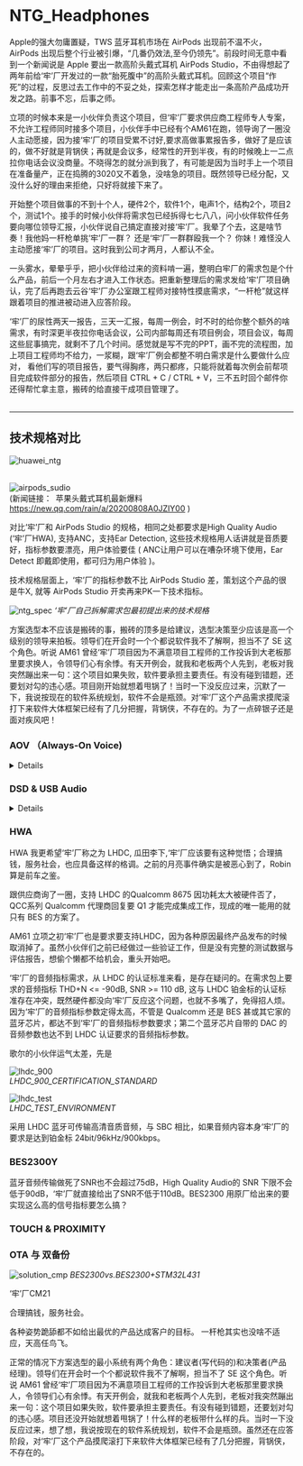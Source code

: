 # NTG_Headphones

Apple的强大勿庸置疑，TWS 蓝牙耳机市场在 AirPods 出现前不温不火，AirPods 出现后整个行业被引爆，“几番仍效法,至今仍领先”。前段时间无意中看到一个新闻说是 Apple 要出一款高阶头戴式耳机 AirPods Studio，不由得想起了两年前给‘牢’厂开发过的一款“胎死腹中”的高阶头戴式耳机。回顾这个项目“作死”的过程，反思过去工作中的不妥之处，探索怎样才能走出一条高阶产品成功开发之路。前事不忘，后事之师。 </br>

立项的时候本来是一小伙伴负责这个项目，但‘牢’厂要求供应商工程师专人专案，不允许工程师同时接多个项目，小伙伴手中已经有个AM61在跑，领导询了一圈没人主动愿接，因为接‘牢’厂的项目受累不讨好,要求高做事累报告多，做好了是应该的，做不好就是背锅侠；再就是会议多，经常性的开到半夜，有的时候晚上一二点拉你电话会议没商量。不晓得怎的就分派到我了，有可能是因为当时手上一个项目在准备量产，正在捣腾的3020又不着急，没啥急的项目。既然领导已经分配，又没什么好的理由来拒绝，只好将就接下来了。</br>

开始整个项目做事的不到十个人，硬件2个，软件1个，电声1个，结构2个，项目2个，测试1个。接手的时候小伙伴将需求包已经拆得七七八八，问小伙伴软件任务要向哪位领导汇报，小伙伴说自己搞定直接对接‘牢’厂。我晕了个去，这是啥节奏！我他妈一杆枪单挑‘牢’厂一群？ 还是‘牢’厂一群群殴我一个？ 你妹！难怪没人主动愿接‘牢’厂的项目。这时我到公司才两月，人都认不全。</br>

一头雾水，晕晕乎乎，把小伙伴给过来的资料啃一遍，整明白牢厂的需求包是个什么产品，前后一个月左右才进入工作状态。把重新整理后的需求发给‘牢’厂项目确认，完了后再跑去云谷‘牢’厂办公室跟工程师对接特性摸底需求，“一杆枪”就这样跟着项目的推进被动进入应答阶段。 </br>

‘牢’厂的尿性两天一报告，三天一汇报，每周一例会，时不时的给你整个额外的啥需求，有时深更半夜拉你电话会议，公司内部每周还有项目例会，项目会议，每周这些屁事搞完，就剩不了几个时间。感觉就是写不完的PPT，画不完的流程图，加上项目工程师均不给力，一浆糊，跟‘牢’厂例会都整不明白需求是什么要做什么应对， 看他们写的项目报告，要气得胸疼，两只都疼，只能将就着每次例会前帮项目完成软件部分的报告，然后项目 CTRL + C / CTRL + V，三不五时回个邮件你还得帮忙拿主意，搬砖的给直接干成项目管理了。
</br>
</br>
****
## 技术规格对比

![huawei_ntg](https://i.loli.net/2020/08/21/SdwEUAFBezZvaf7.png)</br>
</br>

![airpods_sudio](https://i.loli.net/2020/08/21/JtTcD145nOmVPZr.png)</br>
(新闻链接：&ensp;苹果头戴式耳机最新爆料 &ensp;  https://new.qq.com/rain/a/20200808A0JZIY00 )</br>

对比‘牢’厂和 AirPods Studio 的规格，相同之处都要求是High Quality Audio (‘牢’厂HWA), 支持ANC，支持Ear Detection, 这些技术规格用人话讲就是音质要好，指标参数要漂亮，用户体验要佳 ( ANC让用户可以在嘈杂环境下使用，Ear Detect 即戴即使用，都可归为用户体验 )。</br>

技术规格层面上，‘牢’厂的指标参数不比 AirPods Studio 差，策划这个产品的很是牛X, 就等 AirPods Studio 开卖再来PK一下技术指标。</br>

![ntg_spec](https://i.loli.net/2020/08/24/ZtO5g2TwJBEM6xP.png)
_‘牢’厂自己拆解需求包最初提出来的技术规格_

方案选型本不应该是搬砖的事，搬砖的顶多是给建议，选型决策至少应该是高一个级别的领导来拍板。领导们在开会时一个个都说软件我不了解啊，担当不了 SE 这个角色。听说 AM61 曾经‘牢’厂项目因为不满意项目工程师的工作投诉到大老板那里要求换人，令领导们心有余悸。有天开例会，就我和老板两个人先到，老板对我突然蹦出来一句：这个项目如果失败，软件要承担主要责任。有没有碰到错题，还要划对勾的违心感。项目刚开始就想着甩锅了！当时一下没反应过来，沉默了一下，我说按现在的软件系统规划，软件不会是瓶颈。对‘牢’厂这个产品需求摸爬滚打下来软件大体框架已经有了几分把握，背锅侠，不存在的。为了一点碎银子还是面对疾风吧！</br>

### AOV （Always-On Voice)
<details> </br>
在应答阶段‘牢’厂在需求包之外会提出许多花样, 要求供应商应答他们再来评估是否要放到需求包中。语音唤醒 (AOV) 和语音控制 ( Voice Command ) 就是其中之一。 </br>

语音识别常用的就是所谓的智能音箱，将拾取到的语音送给云端的语音引擎，一个蓝牙耳机要整得这么高大上吗？语音引擎中文做的最好的是科大讯飞，英文非Amazon莫属，内事不决问百度，外事不决问谷歌，度娘、谷大神轮番上阵后，思考一下。</br>

语音引擎，偏重于云端解决语音识别，要是往这两家的方向走跟蓝牙呼叫 Siri 功能有啥区别？‘牢’厂要的是本地语音唤醒与控制，只需要开机/关机/上一曲/下一曲/音量加/音量减/暂停/播放等有限的几个命令，Siri 在关机状态下可开不了机。方向不对，赶紧撤退。</br>

咨询蓝牙芯片供应商，Qualcomm AOV 还在开发中，其它家都回复不支持此功能。AOV 供应商在哪里啊？</br>

没招，度娘、谷大神继续上场，把知名的半导体厂商官网挨个翻个遍，逐个去询信息，还真逮到一家: OnSemi，奥力给！硬件也反馈 Knowles IA610 支持 AOV。有了两家，可以应付‘牢’厂的需求了。 接下来就是一顿常规操作，约供应商介绍产品，讨论技术规格。</br>

供应链回复说OnSemi没用过所以没有联系方式，这个星球上经营理验别具一格的一家半导体供应商竞然不知道，吐血！回到OnSemi官网找到深圳Office的电话打过去，咨询负责的销售的联系方式，一听说是给‘牢’厂做产品，说‘牢’厂他们有专职销售并提供联系方式 (‘牢’厂 VIP 级别的待遇)。拿到联系方式，反手打电话给‘牢’厂工程师，OnSemi销售你们比较熟，帮忙联系下要咨询Voice Command 相关产品，同时发邮件给OnSemi‘牢’厂专职销售咨询工程窗口。就这样跟OnSemi勾搭上了。</br>

搭上‘牢’厂的虎威，找供应商要技术支持通常是一件较容易的事。这些业界牛B的供应商小厂去咨询要支持，随便派个阿猫阿狗代理商 (这已经是不错的待遇，再次一点的就是贸易商) 来了解下有没有商机，很难拿到第一手的技术支持，苦逼的只能把 datasheet 从头翻到尾，再从尾翻到头，或从某个不起眼的notes的字里行间找到你想要的参数。跟‘牢’厂配合这一方面还是比较给力的，有时候‘牢’厂工程师也会主动推荐一些他们认可的供应商资料，对完成应答开发工作会很有帮助。</br>

#### Knowles IA610
<details></br>
Knowles MEMS microphone 在业界那是响当当。Knowles FAE介绍说 IA610 已经跟BES联调成功，申请参考代码，说是这个调试很麻烦云云, 不愿提供 (我勒个去，这哥们硬气！给不给参考代码是你的事，麻不麻烦那是我的事，哥 !)；申请demo平台，也提供不了，给建议去找 BES 申请。一听要找BES申请demo ( BES 是什么尿性？那基本都是有求无应)，赶紧寻求销售的帮助，无助于事。</br>

趁着别人还愿意打发你的时机，赶紧了解了一下 IA610 关注的相关特性。IA610 是基于关键词的特征值语音识别算法，最多可以植入3段语音，中文3段语音总共不能超过10个字(印象中是这个数据)，唤醒功耗 (识别到关键词后唤醒并给出中断信号这整个过程) 大约电流3--4mA, 唤醒后提供一个中断信号给外部系统。关键词需要在 Knowles 工厂生产前植入，用户无法更改。</br>

了解了，告辞!</br>

![ia610_current](https://i.loli.net/2020/08/22/oDtdxqERjwp5JU3.png) </br>
_IA610_FIGURE1_

![ia610_int](https://i.loli.net/2020/08/22/DS9pzQyH8qRJen7.png) </br>
_IA610_FIGURE2_
</details>

#### OnSemi Sound Solution
<details> </br>

OnSemi 有两款产品支持 voice trigger, LC823450 和 Belasigna R281。
##### LC823450
LC823450是 OnSemi 音频处理系统 LSI，支持 voice trigger 和 voice command，还集成蓝牙 PHY (功能强大，再凑个蓝牙RF就是一颗集成蓝牙功能的完整本地语音控制播放器 SoC )。联系上海FAE申请 demo, 反馈信息回来 demo 在福州 AE 部门，要跟 AE 部门协调，几番邮件往来，终究也没能拿到 demo。评估工作还是要继续，只好继续骚扰上海 FAE 寻求帮助，终于拿到了心心念念的数据。</br>

_LC823450_POWER_CONSUMPTION_
![lc823450_current](https://i.loli.net/2020/08/22/bzTLU4GjKBCaWD8.png)</br>

voice trigger 状态下的功耗还是蛮大的，估计再怎么优化也还是要到 mA 级别，蓝牙耳机产品上这么大功耗够呛。后来 AE 部门的工程师带着他们日本的同事有过来交流，闲聊中得知这颗芯片是日本那边设计的，三星出过一款录音笔是用这颗芯片做的，在国内业务端也不清楚应用方向在哪里，所以不受总部重视。功耗不敏感的场合比较合适。

_LC823450_FEATURE_SUMMARIZATION_</br>
![lc823450_feature](https://i.loli.net/2020/08/26/auNE7A9WtQq4iMZ.png)</br>
</br>
##### Belasigna R281
Belasigna R281 是基于声纹的关键词语音触发独立方案，兼容模拟和数字麦克风, 检测经过用户训练的触发词组 (最多3组不同的关键词)，检测到该触发词组时发出一个唤醒信号。用户可重复设置 3 段语音，3 段语音总共时长不能超过 1.5s。</br>

_R281_POWER_CONSUMTION_
![r281_current](https://i.loli.net/2020/08/22/xlwNPJSbCjAkoet.png)</br>

IA610 采用语言模型，需要采集大数量人群的关键词语音， 然后提取出来特征值 (特定文字) 建立声学模型，如果唤醒词与声学模型匹配上，那么设备唤醒。假设你在用蓝牙耳机接电话的应用场景，旁边别人说关机，那是不是我的蓝牙耳机也要关机？都不用去评估唤醒率/误唤醒/响应时间/功耗这些参数，我脑子瓦特了才会采用这种方案，NG。</br>

R281 基于声纹，在用户训练触发短语时提取用户的唤醒词的音素序列建立声学模型，唤醒词与音素序列匹配上，则设备唤醒输出唤醒信号。唤醒词可以是任何的短语，且不与语言语音相关。‘牢’厂要求的是八国语言，那这种不与语言相关且仅是单个用户唤醒词才能唤醒设备的方案，就是我心目中想要的解决方案。R281 demo 做成了usb dongle 形式使用相当方便，插入电脑 usb 接口打开应用程序就可评估。当我在‘牢’厂办公室演示的时候，这帮货还是比较惊羡的，在办公室的场景下训练时说话声音稍微大一点，测试十次有八九次是成功的，再一个功耗能控制到 uA 级别出乎意外。</br>
</details>
</br>
在系统层面，如果‘牢’厂要求支持 AOV 与 Voice Command, 以手上现有的供应商资源只能将 LC823450 当作MCU (大材小用)，开发工作量可能会很大 (以 LC823450 芯片的复杂程度估计不是那么容易上手)。</br>
</br>

_AOV&VOICE_COMMAND_FUNCTION_FLOW_CHART_
![aov_flow](https://i.loli.net/2020/08/26/aNY2U5GA3FRtsh9.png)</br>
</br>
最终‘牢’厂还是放弃了 AOV 与 Voice Command, 但还是 mark 一下: 从功能上考量，AOV 与 Voice Command 在耳机产品上没有必需存在的意义; 从功耗上考量，在电池能量密度没有大的突破前，对耳机产品而言，有点膨胀了。</br>

</details>

### DSD & USB Audio
<details></br>
<!-- <summary> <mark> <font color = blue> 点击查看具体内容 </font> </mark> </summary> </br>  -->

DSD 功能是‘牢’厂在需求包里提出来的需求，可能是 CM21 (CM21的产品策划必需要点个赞) 的成功让‘牢’厂意识到高清音频市场的巨大需求。手机原生支持 DSD 64/128 抢掉千元 DSD 播放器市场，顺带收割一波信仰，这个产品策划有想法。在需求对接的时候‘牢’厂项目强调必需是 native, 先找到解决方案再来看‘牢’厂要求的摸底特性。</br>

在 DSD Player 市场， 见的多的方案是 xMOS 的，查阅过资料后觉得比较麻烦：xMOS 方案是将 USB DSD 音频流解码成 PCM 音频流输出，可以支持到 DSD 512，虽然 xMOS 官网上提供参考代码，但它用的是一套 xMOS 自己搞的一套编译环境，就我一杆枪去做这个集成工作估计是给自己找麻烦，BIG TROUBLE，打个问号先。 </br>

BES2300 也是可以支持 DSD 64/128， 但是它是软解，这与‘牢’厂要求的 DSD native 要求不符 (native 意味着一定是硬解)，但是单芯片方案在软硬件开发上会省事很多，至少整体软件框架原厂应该是有的，不用在软件框架上花太多精力。demo 板搞起！

这其间‘牢’厂工程师介绍了另外一家供应商 BigSound, 一番联系沟通之后拿到规格书, 浏览一遍之后，决定先放一边仅作参考, 缺点是不符合 native 的要求。但评估工作还是要做，demo 板也还得要申请。

这就是给‘牢’厂做项目的痛苦之处，你需要准备两个以上的方案供他们评估，就算你认为不合适的方案你也要出评估报告说明为什么不行，除了不行之点外其它性能能达到什么程度，来证明你不是口嗨，是真真确确有做评估，所以造成写报告的时间比搬砖的时间多三倍不止。

![bcc2102_format](https://i.loli.net/2020/08/26/FvNMqKEDbmVXgou.png)</br>
_BCC2102_FEAURE_ </br>

还是参考 CM21 的解决方案，‘牢’厂既然已经大批量开卖了，有 bug 估计也能接受。从硬件那里拿到datasheet, 再跟 Savitech FAE 确认之后决定就用它了。决定选用 SA9312L 的另一个原因是它支持 UAC 1.0 & 2.0，WIN10 原生支持 UAC2.0，MAC OS 10.0 以上版本也是同样原生支持 UAC 2.0，这就解决了 USB Audio 在其它系统下的兼容性的问题。</br>
(PS：MAC OS 10.0 以上版本原生支持 UAC 2.0 出处待考证，时间过去太久了，以前的开发笔记上没有查到当初的记录)</br>

![sa9312l_feature](https://i.loli.net/2020/08/26/oXwHkFE8sY2PB34.png)</br>
_SA9312L_FEATURE_

接下来就是一顿操作猛如虎，按照‘牢’厂要求测试然后输出报告。因为手上没有 MAC 设备，在 VMWare 虚拟机上安装 MAC OS 10.12 版本能识别到设备但无法传输声音，BES2300 也出现同样问题，咨询 BES 杳无音信，怀疑设备端要支持Apple USB IAP 认证, 特性摸底就先忽略了这个问题。</br>

支持 DSD 其实对硬件要求更高，对软件来说找到可行的方案且能支持 USB HID 就差不多完成了工作，硬件往往因为实际产品音频指标参数不达标而卡壳。为了满足 DSD 超高的音频指标要求，外围硬件线路通常具备很强的驱动能力，又因为 DSD 音频信号幅值peak-peak通常为5V，所以输出功率会很大，在和 Cirrus Logic 工程师讨论时开玩笑称之为行走的外放蓝牙耳机。

<!--
_AK4497_BLOCK_DIAGRAM_ </br>
![ak4497_block](https://i.loli.net/2020/08/27/EycgLdeqSp5WFsA.png)</br>
</br>
_CS43131_BLOCK_DIAGRAM_  
![cs43131_block](https://i.loli.net/2020/08/27/Ppzye9mSaXGUICV.png)

DSD 音频流不带音量信息，而且 DSD 音频流解码输出后会比其它格式的音频音量要低 3dB (印象中是这么多，如果有错麻烦指正)，而且支持 DSD 的硬件线路会很复杂， 。上图如果输入的 DSD 音频流走红圈中的音频路径，就是 native DSD, 否则就是DoP。</br>

_AK4490_ANALOG_CHARACTERISTICS_ </br>
![ak4490_analog_param](https://i.loli.net/2020/08/27/vh4KudQ31egWYZD.png)</br>

</br>

![ak4497_dsd_sn](https://i.loli.net/2020/08/27/tWbjSraNARX7yHo.png)</br>

再来看看这些DAC的可怖功耗 </br>

_AK4497_POWER_SUPPLY_ </br>
![ak4497_pwr_supply](https://i.loli.net/2020/08/27/16GFiDh854XrJ7m.png)</br>
-->
</details>

### HWA
HWA 我更希望‘牢’厂称之为 LHDC, 瓜田李下,‘牢’厂应该要有这种觉悟；合理搞钱，服务社会，也应具备这样的格调。之前的月亮事件确实是被恶心到了，Robin 算是前车之鉴。</br>

跟供应商询了一圈，支持 LHDC 的Qualcomm 8675 因功耗太大被硬件否了，QCC系列 Qualcomm 代理商回复要 Q1 才能完成集成工作，现成的唯一能用的就只有 BES 的方案了。</br>

AM61 立项之初‘牢’厂也是要求要支持LHDC，因为各种原因最终产品发布的时候取消掉了。虽然小伙伴们之前已经做过一些验证工作，但是没有完整的测试数据与评估报告，想偷个懒都不给机会，重头开始吧。</br>

‘牢’厂的音频指标需求，从 LHDC 的认证标准来看，是存在疑问的。在需求包上要求的音频指标 THD+N <= -90dB, SNR >= 110 dB, 这与 LHDC 铂金标的认证标准存在冲突，既然硬件都没向‘牢’厂反应这个问题，也就不多嘴了，免得招人烦。因为‘牢’厂的音频指标参数定得太高，不管是 Qualcomm 还是 BES 甚或其它家的蓝牙芯片，都达不到‘牢’厂的音频指标参数要求；第二个蓝牙芯片自带的 DAC 的音频参数也达不到 LHDC 认证要求的音频指标参数。

 歌尔的小伙伴运气太差，先是


![lhdc_900](https://i.loli.net/2020/08/26/eUPrkIBNKFxJqVE.png)</br>
_LHDC_900_CERTIFICATION_STANDARD_

![lhdc_test](https://i.loli.net/2020/08/26/5dS2JOo4scnVGKX.png)</br>
_LHDC_TEST_ENVIRONMENT_

采用 LHDC 蓝牙可传输高清音质音频，与 SBC 相比，如果音频内容本身‘牢’厂的要求是达到铂金标 24bit/96kHz/900kbps。

### BES2300Y

蓝牙音频传输做死了SNR也不会超过75dB，High Quality Audio的 SNR 下限不会低于90dB，‘牢’厂就直接给出了SNR不低于110dB。BES2300 用原厂给出来的要实现这么高的信号指标要怎么搞？</br>

### TOUCH & PROXIMITY


### OTA 与 双备份


![solution_cmp](https://i.loli.net/2020/08/26/ZFfS8lH2Y7gp3cP.png)
_BES2300vs.BES2300+STM32L431_

‘牢’厂CM21

合理搞钱，服务社会。

各种姿势跪舔都不如给出最优的产品达成客户的目标。
一杆枪其实也没啥不适应，天高任鸟飞。

正常的情况下方案选型的最小系统有两个角色：建议者(写代码的)和决策者(产品经理)。领导们在开会时一个个都说软件我不了解啊，担当不了 SE 这个角色。听说 AM61 曾经‘牢’厂项目因为不满意项目工程师的工作投诉到大老板那里要求换人，令领导们心有余悸。有天开例会，就我和老板两个人先到，老板对我突然蹦出来一句：这个项目如果失败，软件要承担主要责任。有没有碰到错题，还要划对勾的违心感。项目还没开始就想着甩锅了！什么样的老板带什么样的兵。当时一下没反应过来，想了想，我说按现在的软件系统规划，软件不会是瓶颈。虽然还在应答阶段，对‘牢’厂这个产品摸爬滚打下来软件大体框架已经有了几分把握，背锅侠，不存在的。</br>
